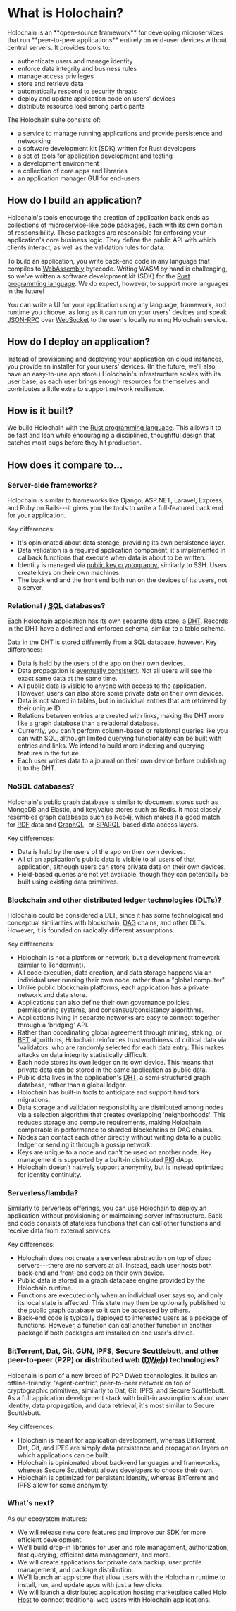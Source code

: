 # What is Holochain?

<div class="coreconcepts-intro" markdown=1>
Holochain is an **open-source framework** for developing microservices that run **peer-to-peer applications** entirely on end-user devices without central servers. It provides tools to:

* authenticate users and manage identity
* enforce data integrity and business rules
* manage access privileges
* store and retrieve data
* automatically respond to security threats
* deploy and update application code on users' devices
* distribute resource load among participants

The Holochain suite consists of:

* a service to manage running applications and provide persistence and networking
* a software development kit (SDK) written for Rust developers
* a set of tools for application development and testing
* a development environment
* a collection of core apps and libraries
* an application manager GUI for end-users
</div>

## How do I build an application?

Holochain's tools encourage the creation of application back ends as collections of [microservice](https://en.wikipedia.org/wiki/Microservices)-like code packages, each with its own domain of responsibility. These packages are responsible for enforcing your application's core business logic. They define the public API with which clients interact, as well as the validation rules for data.

To build an application, you write back-end code in any language that compiles to [WebAssembly](https://webassembly.org/) bytecode. Writing WASM by hand is challenging, so we've written a software development kit (SDK) for the [Rust programming language](https://rustlang.org). We do expect, however, to support more languages in the future!

You can write a UI for your application using any language, framework, and runtime you choose, as long as it can run on your users' devices and speak [JSON-RPC](https://en.wikipedia.org/wiki/JSON-RPC) over [WebSocket](https://en.wikipedia.org/wiki/WebSocket) to the user's locally running Holochain service.

## How do I deploy an application?

Instead of provisioning and deploying your application on cloud instances, you provide an installer for your users' devices. (In the future, we'll also have an easy-to-use app store.) Holochain's infrastructure scales with its user base, as each user brings enough resources for themselves and contributes a little extra to support network resilience.

## How is it built?

We build Holochain with the [Rust programming language](https://rustlang.org). This allows it to be fast and lean while encouraging a disciplined, thoughtful design that catches most bugs before they hit production.

## How does it compare to...

### Server-side frameworks?

Holochain is similar to frameworks like Django, ASP.NET, Laravel, Express, and Ruby on Rails---it gives you the tools to write a full-featured back end for your application.

Key differences:

* It's opinionated about data storage, providing its own persistence layer.
* Data validation is a required application component; it's implemented in callback functions that execute when data is about to be written.
* Identity is managed via [public key cryptography](https://en.wikipedia.org/wiki/Public-key_cryptography), similarly to SSH. Users create keys on their own machines.
* The back end and the front end both run on the devices of its users, not a server.

### Relational / <abbr title="structured query language">SQL</abbr> databases?

Each Holochain application has its own separate data store, a <abbr title="distributed hash table">DHT</abbr>. Records in the DHT have a defined and enforced schema, similar to a table schema.

Data in the DHT is stored differently from a SQL database, however. Key differences:

* Data is held by the users of the app on their own devices.
* Data propagation is [eventually consistent](https://en.wikipedia.org/wiki/Eventual_consistency). Not all users will see the exact same data at the same time.
* All public data is visible to anyone with access to the application. However, users can also store some private data on their own devices.
* Data is not stored in tables, but in individual entries that are retrieved by their unique ID.
* Relations between entries are created with links, making the DHT more like a graph database than a relational database.
* Currently, you can't perform column-based or relational queries like you can with SQL, although limited querying functionality can be built with entries and links. We intend to build more indexing and querying features in the future.
* Each user writes data to a journal on their own device before publishing it to the DHT.

### NoSQL databases?

Holochain's public graph database is similar to document stores such as MongoDB and Elastic, and key/value stores such as Redis. It most closely resembles graph databases such as Neo4j, which makes it a good match for [<abbr title="Resource Description Framework">RDF</abbr>](https://www.w3.org/RDF/) data and [GraphQL](https://graphql.org/)- or [SPARQL](https://en.wikipedia.org/wiki/SPARQL)-based data access layers.

Key differences:

* Data is held by the users of the app on their own devices.
* All of an application's public data is visible to all users of that application, although users can store private data on their own devices.
* Field-based queries are not yet available, though they can potentially be built using existing data primitives.

### Blockchain and other distributed ledger technologies (<abbr>DLT</abbr>s)?

Holochain could be considered a DLT, since it has some technological and conceptual similarities with blockchain, <abbr title="directed acyclic graph">DAG</abbr> chains, and other DLTs. However, it is founded on radically different assumptions.

Key differences:

* Holochain is not a platform or network, but a development framework (similar to Tendermint).
* All code execution, data creation, and data storage happens via an individual user running their own node, rather than a "global computer".
* Unlike public blockchain platforms, each application has a private network and data store.
* Applications can also define their own governance policies, permissioning systems, and consensus/consistency algorithms.
* Applications living in separate networks are easy to connect together through a 'bridging' API.
* Rather than coordinating global agreement through mining, staking, or <abbr title="Byzantine fault-tolerant">BFT</abbr> algorithms, Holochain reinforces trustworthiness of critical data via 'validators' who are randomly selected for each data entry. This makes attacks on data integrity statistically difficult.
* Each node stores its own ledger on its own device. This means that private data can be stored in the same application as public data.
* Public data lives in the application's <abbr title="distributed hash table">DHT</abbr>, a semi-structured graph database, rather than a global ledger.
* Holochain has built-in tools to anticipate and support hard fork migrations.
* Data storage and validation responsibility are distributed among nodes via a selection algorithm that creates overlapping 'neighborhoods'. This reduces storage and compute requirements, making Holochain comparable in performance to sharded blockchains or DAG chains.
* Nodes can contact each other directly without writing data to a public ledger or sending it through a gossip network.
* Keys are unique to a node and can't be used on another node. Key management is supported by a built-in distributed <abbr title="public key infrastructure">PKI</abbr> dApp.
* Holochain doesn't natively support anonymity, but is instead optimized for identity continuity.

### Serverless/lambda?

Similarly to serverless offerings, you can use Holochain to deploy an application without provisioning or maintaining server infrastructure. Back-end code consists of stateless functions that can call other functions and receive data from external services.

Key differences:

* Holochain does not create a serverless abstraction on top of cloud servers---there are no servers at all. Instead, each user hosts both back-end and front-end code on their own device.
* Public data is stored in a graph database engine provided by the Holochain runtime.
* Functions are executed only when an individual user says so, and only its local state is affected.  This state may then be optionally published to the public graph database so it can be accessed by others.
* Back-end code is typically deployed to interested users as a package of functions. However, a function can call another function in another package if both packages are installed on one user's device.

### BitTorrent, Dat, Git, GUN, IPFS, Secure Scuttlebutt, and other peer-to-peer (<abbr>P2P</abbr>) or distributed web (<abbr title="distributed web">DWeb</abbr>) technologies?

Holochain is part of a new breed of <abbr>P2P</abbr> <abbr>DWeb</abbr> technologies. It builds an offline-friendly, 'agent-centric', peer-to-peer network on top of cryptographic primitives, similarly to Dat, Git, IPFS, and Secure Scuttlebutt. As a full application development stack with built-in assumptions about user identity, data propagation, and data retrieval, it's most similar to Secure Scuttlebutt.

Key differences:

* Holochain is meant for application development, whereas BitTorrent, Dat, Git, and IPFS are simply data persistence and propagation layers on which applications can be built.
* Holochain is opinionated about back-end languages and frameworks, whereas Secure Scuttlebutt allows developers to choose their own.
* Holochain is optimized for persistent identity, whereas BitTorrent and IPFS allow for some anonymity.

### What's next?

As our ecosystem matures:

* We will release new core features and improve our SDK for more efficient development.
* We’ll build drop-in libraries for user and role management, authorization, fast querying, efficient data management, and more.
* We will create applications for private data backup, user profile management, and package distribution.
* We’ll launch an app store that allow users with the Holochain runtime to install, run, and update apps with just a few clicks.
* We will launch a distributed application hosting marketplace called [Holo Host](https://holo.host) to connect traditional web users with Holochain applications.
